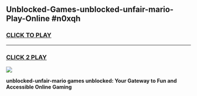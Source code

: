 
## Unblocked-Games-unblocked-unfair-mario-Play-Online #n0xqh
<h3>
<a href="https://news.freeplayer.one?title=unblocked-unfair-mario&ref=3">CLICK TO PLAY</a></h3>
<hr>

<h3>
<a href="https://news.freeplayer.one?title=unblocked-unfair-mario&ref=3">CLICK 2 PLAY</a>
  
</h3>

<a href="https://news.freeplayer.one?title=unblocked-unfair-mario&ref=3"><img src="https://clearcache.store/games.png"></a>


**unblocked-unfair-mario games unblocked: Your Gateway to Fun and Accessible Online Gaming**
